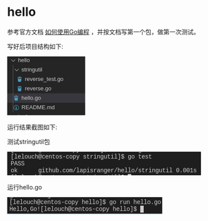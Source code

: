 # hello

参考官方文档 [如何使用Go编程](https://go-zh.org/doc/code.html) ，并按文档写第一个包，做第一次测试。

写好后项目结构如下:

![1568268482415](img/1568268482415.png)

运行结果截图如下:

测试stringutil包

![1568268333397](img/1568268333397.png)

运行hello.go

![1568268397608](img/1568268397608.png)